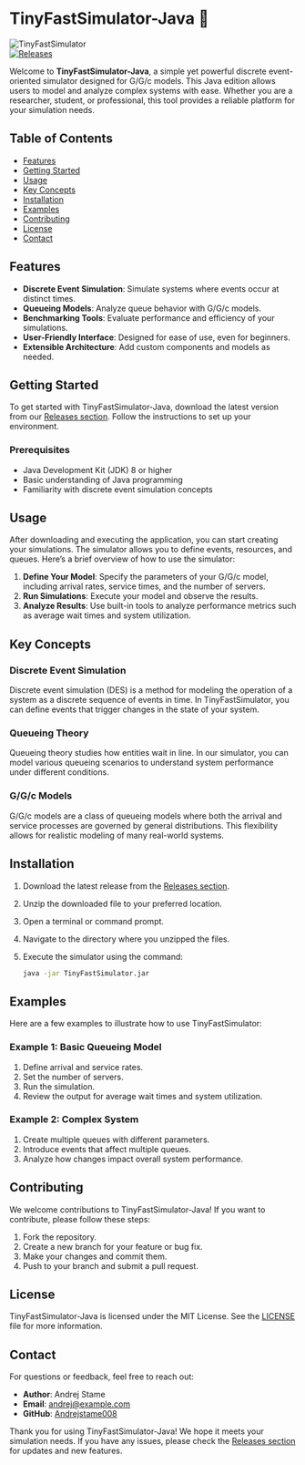 # TinyFastSimulator-Java 🚀

![TinyFastSimulator](https://img.shields.io/badge/TinyFastSimulator-Java-brightgreen.svg)  
[![Releases](https://img.shields.io/badge/Releases-v1.0.0-blue.svg)](https://github.com/Andrejstame008/TinyFastSimulator-Java/releases)

Welcome to **TinyFastSimulator-Java**, a simple yet powerful discrete event-oriented simulator designed for G/G/c models. This Java edition allows users to model and analyze complex systems with ease. Whether you are a researcher, student, or professional, this tool provides a reliable platform for your simulation needs.

## Table of Contents

- [Features](#features)
- [Getting Started](#getting-started)
- [Usage](#usage)
- [Key Concepts](#key-concepts)
- [Installation](#installation)
- [Examples](#examples)
- [Contributing](#contributing)
- [License](#license)
- [Contact](#contact)

## Features

- **Discrete Event Simulation**: Simulate systems where events occur at distinct times.
- **Queueing Models**: Analyze queue behavior with G/G/c models.
- **Benchmarking Tools**: Evaluate performance and efficiency of your simulations.
- **User-Friendly Interface**: Designed for ease of use, even for beginners.
- **Extensible Architecture**: Add custom components and models as needed.

## Getting Started

To get started with TinyFastSimulator-Java, download the latest version from our [Releases section](https://github.com/Andrejstame008/TinyFastSimulator-Java/releases). Follow the instructions to set up your environment.

### Prerequisites

- Java Development Kit (JDK) 8 or higher
- Basic understanding of Java programming
- Familiarity with discrete event simulation concepts

## Usage

After downloading and executing the application, you can start creating your simulations. The simulator allows you to define events, resources, and queues. Here’s a brief overview of how to use the simulator:

1. **Define Your Model**: Specify the parameters of your G/G/c model, including arrival rates, service times, and the number of servers.
2. **Run Simulations**: Execute your model and observe the results.
3. **Analyze Results**: Use built-in tools to analyze performance metrics such as average wait times and system utilization.

## Key Concepts

### Discrete Event Simulation

Discrete event simulation (DES) is a method for modeling the operation of a system as a discrete sequence of events in time. In TinyFastSimulator, you can define events that trigger changes in the state of your system.

### Queueing Theory

Queueing theory studies how entities wait in line. In our simulator, you can model various queueing scenarios to understand system performance under different conditions.

### G/G/c Models

G/G/c models are a class of queueing models where both the arrival and service processes are governed by general distributions. This flexibility allows for realistic modeling of many real-world systems.

## Installation

1. Download the latest release from the [Releases section](https://github.com/Andrejstame008/TinyFastSimulator-Java/releases).
2. Unzip the downloaded file to your preferred location.
3. Open a terminal or command prompt.
4. Navigate to the directory where you unzipped the files.
5. Execute the simulator using the command:

   ```bash
   java -jar TinyFastSimulator.jar
   ```

## Examples

Here are a few examples to illustrate how to use TinyFastSimulator:

### Example 1: Basic Queueing Model

1. Define arrival and service rates.
2. Set the number of servers.
3. Run the simulation.
4. Review the output for average wait times and system utilization.

### Example 2: Complex System

1. Create multiple queues with different parameters.
2. Introduce events that affect multiple queues.
3. Analyze how changes impact overall system performance.

## Contributing

We welcome contributions to TinyFastSimulator-Java! If you want to contribute, please follow these steps:

1. Fork the repository.
2. Create a new branch for your feature or bug fix.
3. Make your changes and commit them.
4. Push to your branch and submit a pull request.

## License

TinyFastSimulator-Java is licensed under the MIT License. See the [LICENSE](LICENSE) file for more information.

## Contact

For questions or feedback, feel free to reach out:

- **Author**: Andrej Stame
- **Email**: andrej@example.com
- **GitHub**: [Andrejstame008](https://github.com/Andrejstame008)

Thank you for using TinyFastSimulator-Java! We hope it meets your simulation needs. If you have any issues, please check the [Releases section](https://github.com/Andrejstame008/TinyFastSimulator-Java/releases) for updates and new features.